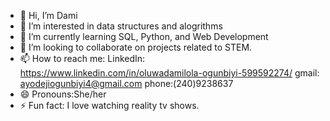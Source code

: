- 👋 Hi, I’m Dami
- 👀 I’m interested in data structures and alogrithms
- 🌱 I’m currently learning SQL, Python, and Web Development
- 💞️ I’m looking to collaborate on projects related to STEM.
- 📫 How to reach me: LinkedIn: https://www.linkedin.com/in/oluwadamilola-ogunbiyi-599592274/  gmail: ayodejiogunbiyi4@gmail.com  phone:(240)9238637
- 😄 Pronouns:She/her
- ⚡ Fun fact: I love watching reality tv shows.

<!---
Dammyjb/Dammyjb is a ✨ special ✨ repository because its `README.md` (this file) appears on your GitHub profile.
You can click the Preview link to take a look at your changes.
--->
